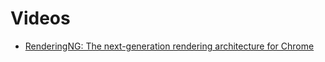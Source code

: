 # Videos

- [RenderingNG: The next-generation rendering architecture for Chrome](https://www.youtube.com/watch?v=sUbJPHYKZkU&list=WL&index=2&ab_channel=GoogleChromeDevelopers)
